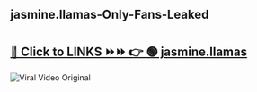 
 ## jasmine.llamas-Only-Fans-Leaked

# <h2><a href="https://clipsfans.com/jasmine.llamas&ref=git">🔗 Click to LINKS ⏩⏩ 👉 🟢 jasmine.llamas </a></h2>

<a href="https://clipsfans.com/jasmine.llamas&ref=git" rel="nofollow" data-target="animated-image.originalLink"><img src="https://i.ibb.co.com/xMMVF88/686577567.gif" alt="Viral Video Original" style="max-width: 100%; display: inline-block;" data-target="animated-image.originalImage"></a>
